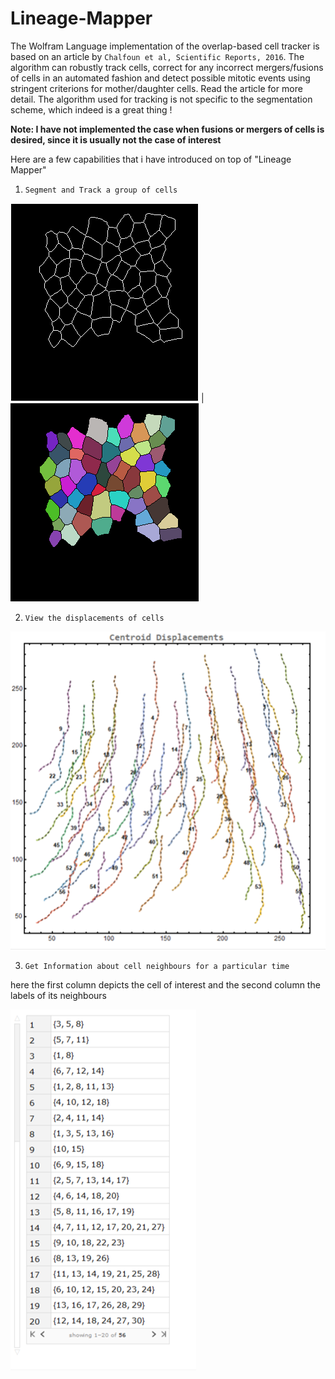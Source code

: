# Lineage-Mapper

The Wolfram Language implementation of the overlap-based cell tracker is based on an article by `Chalfoun et al, Scientific Reports, 2016`. The algorithm can robustly track cells, correct for any incorrect mergers/fusions of cells in an automated fashion and detect possible mitotic events using stringent criterions for mother/daughter cells. Read the article for more detail. The algorithm used for tracking is not specific to the segmentation scheme, which indeed is a great thing !

****Note: I have not implemented the case when fusions or mergers of cells is desired, since it is usually not the case of interest****

Here are a few capabilities that i have introduced on top of "Lineage Mapper"

1. `Segment and Track a group of cells`

![alt text](https://github.com/alihashmiii/Lineage-Mapper/blob/master/uploadReadMe/benoitsmask.gif) | ![alt text](https://github.com/alihashmiii/Lineage-Mapper/blob/master/uploadReadMe/benoitsmasksegtracked.gif)

2. `View the displacements of cells`

![alt text](https://github.com/alihashmiii/Lineage-Mapper/blob/master/uploadReadMe/centroiddispmap.png)

3. `Get Information about cell neighbours for a particular time`

here the first column depicts the cell of interest and the second column the labels of its neighbours

![alt text](https://github.com/alihashmiii/Lineage-Mapper/blob/master/uploadReadMe/cellneighbours.png)


